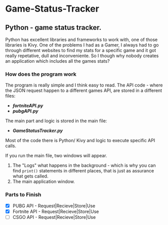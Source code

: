 # Game-Status-Tracker
## Python - game status tracker.

Python has excellent libraries and frameworks to work with, one of those libraries is Kivy. One of the problems I had as a Gamer, I always had to go through different websites to find my stats for a specific game and it got really repetative, dull and inconveniente. So I though why nobody creates an application which includes all the games stats?

### How does the program work

The program is really simple and I think easy to read. The API code - where the JSON request happen to a different games API, are stored in a different files:

* **_fortniteAPI.py_** 
* **_pubgAPI.py_** 

The main part and logic is stored in the main file:

* **_GameStatusTracker.py_**

Most of the code there is Python/ Kivy and logic to execute specific API calls.

If you run the main file, two windows will appear.

1. The "Logs" what happens in the background - which is why you can find `print()` statements in different places, that is just as assurance what gets called.
2. The main application window.

### Parts to Finish

- [x] PUBG API - Request|Recieve|Store|Use
- [x] Fortnite API - Request|Recieve|Store|Use
- [ ] CSGO API - Request|Recieve|Store|Use
